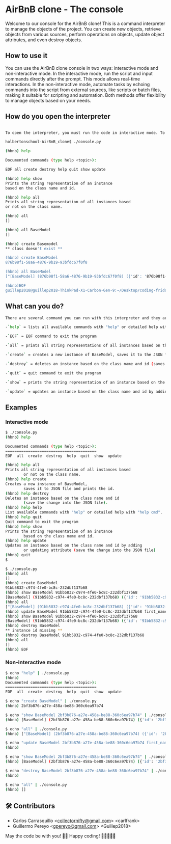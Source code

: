 # AirBnB clone - The console

Welcome to our console for the AirBnB clone! This is a command interpreter to manage the objects of the project. You can create new objects, retrieve objects from various sources, perform operations on objects, update object attributes, and even destroy objects.

## How to use it

You can use the AirBnB clone console in two ways: interactive mode and non-interactive mode. In the interactive mode, run the script and input commands directly after the prompt. This mode allows real-time interactions. In the non-interactive mode, automate tasks by echoing commands into the script from external sources, like scripts or batch files, making it suitable for scripting and automation. Both methods offer flexibility to manage objects based on your needs.

## How do you open the interpreter

```bash

To open the interpreter, you must run the code in interactive mode. To run it you type in the terminal ./console.py and it will be in interactive mode.

holbertonschool-AirBnB_clone$ ./console.py

(hbnb) help

Documented commands (type help <topic>):

EOF all create destroy help quit show update

(hbnb) help show
Prints the string representation of an instance
based on the class name and id.

(hbnb) help all
Prints all string representation of all instances based
or not on the class name.

(hbnb) all
[]

(hbnb) all BaseModel
[]

(hbnb) create Basemodel
** class doesn't exist **

(hbnb) create BaseModel
876b98f1-58a6-4876-9b19-93bfdc67f0f8

(hbnb) all BaseModel
["[BaseModel] (876b98f1-58a6-4876-9b19-93bfdc67f0f8) ({'id': '876b98f1-58a6-4876-9b19-93bfdc67f0f8', 'created_at': datetime.datetime(2023, 11, 1, 15, 43, 51, 289859), 'updated_at': datetime.datetime(2023, 11, 1, 15, 43, 51, 289890)})"]

(hbnb)EOF
guillep2018@guillep2018-ThinkPad-X1-Carbon-Gen-9:~/Desktop/coding-fridays/holbertonschool-AirBnB_clone$
```

## What can you do?

```bash
There are several command you can run with this interpreter and they are as follows.

-`help` = lists all available commands with "help" or detailed help with "help cmd"

-`EOF` = EOF command to exit the program

-`all` = prints all string representations of all instances based on the class name

-`create` = creates a new instance of BaseModel, saves it to the JSON file and prints the ID

-`destroy` = deletes an instance based on the class name and id (saves the change into the JSON file)

-`quit` = quit command to exit the program

-`show` = prints the string representation of an instance based on the class name and id

-`update` = updates an instance based on the class name and id by adding or updating attribute (saves the change into the JSON file)

```

## Examples

### Interactive mode

```bash
$ ./console.py
(hbnb) help

Documented commands (type help <topic>):
========================================
EOF  all  create  destroy  help  quit  show  update

(hbnb) help all
Prints all string representation of all instances based
        or not on the class name.
(hbnb) help create
Creates a new instance of BaseModel,
        saves it to JSON file and prints the id.
(hbnb) help destroy
Deletes an instance based on the class name and id
        (save the change into the JSON file).
(hbnb) help help
List available commands with "help" or detailed help with "help cmd".
(hbnb) help quit
Quit command to exit the program
(hbnb) help show
Prints the string representation of an instance
        based on the class name and id.
(hbnb) help update
Updates an instance based on the class name and id by adding
        or updating attribute (save the change into the JSON file)
(hbnb) quit
$

$ ./console.py
(hbnb) all
[]
(hbnb) create BaseModel
91bb5832-c974-4fe0-bc8c-232dbf137b68
(hbnb) show BaseModel 91bb5832-c974-4fe0-bc8c-232dbf137b68
[BaseModel] (91bb5832-c974-4fe0-bc8c-232dbf137b68) ({'id': '91bb5832-c974-4fe0-bc8c-232dbf137b68', 'created_at': datetime.datetime(2023, 11, 2, 12, 27, 12, 479821), 'updated_at': datetime.datetime(2023, 11, 2, 12, 27, 12, 479844)})
(hbnb) all
["[BaseModel] (91bb5832-c974-4fe0-bc8c-232dbf137b68) ({'id': '91bb5832-c974-4fe0-bc8c-232dbf137b68', 'created_at': datetime.datetime(2023, 11, 2, 12, 27, 12, 479821), 'updated_at': datetime.datetime(2023, 11, 2, 12, 27, 12, 479844)})"]
(hbnb) update BaseModel 91bb5832-c974-4fe0-bc8c-232dbf137b68 first_name "Betty"
(hbnb) show BaseModel 91bb5832-c974-4fe0-bc8c-232dbf137b68
[BaseModel] (91bb5832-c974-4fe0-bc8c-232dbf137b68) ({'id': '91bb5832-c974-4fe0-bc8c-232dbf137b68', 'created_at': datetime.datetime(2023, 11, 2, 12, 27, 12, 479821), 'updated_at': datetime.datetime(2023, 11, 2, 12, 27, 12, 479844), 'first_name': 'Betty'})
(hbnb) destroy BaseModel
** instance id missing **
(hbnb) destroy BaseModel 91bb5832-c974-4fe0-bc8c-232dbf137b68
(hbnb) all
[]
(hbnb) EOF
```

### Non-interactive mode

```bash
$ echo "help" | ./console.py
(hbnb)
Documented commands (type help <topic>):
========================================
EOF  all  create  destroy  help  quit  show  update

$ echo "create BaseModel" | ./console.py
(hbnb) 2bf3b876-a27e-458a-be88-360c6ea97b74

$ echo "show BaseModel 2bf3b876-a27e-458a-be88-360c6ea97b74" | ./console.py
(hbnb) [BaseModel] (2bf3b876-a27e-458a-be88-360c6ea97b74) ({'id': '2bf3b876-a27e-458a-be88-360c6ea97b74', 'created_at': datetime.datetime(2023, 11, 2, 12, 40, 40, 942131), 'updated_at': datetime.datetime(2023, 11, 2, 12, 40, 40, 942138)})

$ echo "all" | ./console.py
(hbnb) ["[BaseModel] (2bf3b876-a27e-458a-be88-360c6ea97b74) ({'id': '2bf3b876-a27e-458a-be88-360c6ea97b74', 'created_at': datetime.datetime(2023, 11, 2, 12, 40, 40, 942131), 'updated_at': datetime.datetime(2023, 11, 2, 12, 40, 40, 942138)})"]

$ echo "update BaseModel 2bf3b876-a27e-458a-be88-360c6ea97b74 first_name \"Betty\"" | ./console.py
(hbnb)

$ echo "show BaseModel 2bf3b876-a27e-458a-be88-360c6ea97b74" | ./console.py
(hbnb) [BaseModel] (2bf3b876-a27e-458a-be88-360c6ea97b74) ({'id': '2bf3b876-a27e-458a-be88-360c6ea97b74', 'created_at': datetime.datetime(2023, 11, 2, 12, 40, 40, 942131), 'updated_at': datetime.datetime(2023, 11, 2, 12, 40, 40, 942138), 'first_name': 'Betty'})

$ echo "destroy BaseModel 2bf3b876-a27e-458a-be88-360c6ea97b74" | ./console.py
(hbnb)

$ echo "all" | ./console.py
(hbnb) []
```

## 🛠️ Contributors

- Carlos Carrasquillo \<collectornifty@gmail.com\> \<carlfrank\>
- Guillermo Pereyo \<gpereyo@gmail.com\> \<Guillep2018\>

May the code be with you! 🌌👾
Happy coding! 🚀👨‍💻👩‍💻
